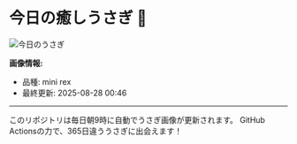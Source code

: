 # 今日の癒しうさぎ 🐰

![今日のうさぎ](https://firebasestorage.googleapis.com/v0/b/rabbitdb-9370d.appspot.com/o/rabbits%2F2a64f4df?alt=media&token=9d7ba895-4966-4e7e-8bc2-408a39375db3)

**画像情報:**
- 品種: mini rex
- 最終更新: 2025-08-28 00:46

---

このリポジトリは毎日朝9時に自動でうさぎ画像が更新されます。
GitHub Actionsの力で、365日違ううさぎに出会えます！
